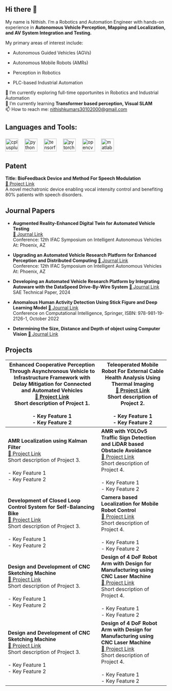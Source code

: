 ## Hi there 👋

<p align="left">My name is Nithish. I’m a Robotics and Automation Engineer with hands-on experience in <b>Autonomous Vehicle Perception, Mapping and Localization, and AV System Integration and Testing.</b> </p>

My primary areas of interest include:

- Autonomous Guided Vehicles (AGVs)
+ Autonomous Mobile Robots (AMRs)  
- Perception in Robotics  

- PLC-based Industrial Automation  


🔭 I’m currently exploring full-time opportunites in Robotics and Industrial Automation  
🌱 I’m currently learning **Transformer based perception, Visual SLAM**  
📫 How to reach me: nithishkumars30102000@gmail.com


<h2 align="left">Languages and Tools:</h2>

###

<div align="left">
  <img src="https://cdn.jsdelivr.net/gh/devicons/devicon/icons/cplusplus/cplusplus-original.svg" height="40" alt="cplusplus logo"  />
  <img width="12" />
  <img src="https://cdn.jsdelivr.net/gh/devicons/devicon/icons/python/python-original.svg" height="40" alt="python logo"  />
  <img width="12" />
  <img src="https://cdn.jsdelivr.net/gh/devicons/devicon/icons/tensorflow/tensorflow-original.svg" height="40" alt="tensorflow logo"  />
  <img width="12" />
  <img src="https://cdn.jsdelivr.net/gh/devicons/devicon/icons/pytorch/pytorch-original.svg" height="40" alt="pytorch logo"  />
  <img width="12" />
  <img src="https://cdn.jsdelivr.net/gh/devicons/devicon/icons/opencv/opencv-original.svg" height="40" alt="opencv logo"  />
  <img width="12" />
  <img src="https://cdn.jsdelivr.net/gh/devicons/devicon/icons/matlab/matlab-original.svg" height="40" alt="matlab logo"  />
</div>

###

## Patent
**Title: BioFeedback Device and Method For Speech Modulation**  
[🔗 Project Link](https://github.com/S-Nithish-Kumar/Biofeedback_device_for_speech_modulation)  
A novel mechatronic device enabling vocal intensity control and benefiting 80% patients with speech disorders. 

## Journal Papers
+ **Augmented Reality-Enhanced Digital Twin for Automated Vehicle Testing**  
[🔗 Journal Link](https://www.researchgate.net/publication/390629478_Augmented_Reality-Enhanced_Digital_Twin_for_Automated_Vehicle_Testing)  
Conference: 12th IFAC Symposium on Intelligent Autonomous Vehicles At: Phoenix, AZ    

- **Upgrading an Automated Vehicle Research Platform for Enhanced Perception and Distributed Computing**
[🔗 Journal Link](https://www.researchgate.net/publication/391240870_Upgrading_an_Automated_Vehicle_Research_Platform_for_Enhanced_Perception_and_Distributed_Computing)   
Conference: 12th IFAC Symposium on Intelligent Autonomous Vehicles At: Phoenix, AZ    

+ **Developing an Automated Vehicle Research Platform by Integrating Autoware with the DataSpeed Drive-By-Wire System** [🔗 Journal Link](https://www.researchgate.net/publication/379568688_Guo_Wishart_et_al_2024_-_Developing_an_AV_Research_Platform_by_Integrating_Autoware_with_the_DataSpeed_DBW_System)  
SAE Technical Paper, 2024

- **Anomalous Human Activity Detection Using Stick Figure and Deep Learning Model** [🔗 Journal Link](https://drive.google.com/file/d/16dYoFNufRDVDtR4PDH9I32Ywxrsv9pJE/view?usp=sharing)  
Conference on Computational Intelligence, Springer, ISBN: 978-981-19-2126-1, October 2022

+ **Determining the Size, Distance and Depth of object using 
Computer Vision** [🔗 Journal Link](https://drive.google.com/file/d/1E4ocoa9WhjbOksHTL7AhcDkKffM7CeZg/view?usp=sharing)


## Projects
| **Enhanced Cooperative Perception Through Asynchronous Vehicle to Infrastructure Framework with Delay Mitigation for Connected and Automated Vehicles**<br>[🔗 Project Link](https://github.com/BELIV-ASU/Enhanced-Cooperative-Perception-Through-Asynchronous-V2I-Framework-with-Delay-Mitigation-for-CAVs)<br>Short description of Project 1.<br><br>- Key Feature 1<br>- Key Feature 2 | **Teleoperated Mobile Robot For External Cable Health Analysis Using Thermal Imaging**<br>[🔗 Project Link](https://github.com/S-Nithish-Kumar/Lapp_Cable_External_Health_Analysis_and_Restoration_Test)<br>Short description of Project 2.<br><br>- Key Feature 1<br>- Key Feature 2 |
|-----------|-----------|
| **AMR Localization using Kalman Filter**<br>[🔗 Project Link](https://github.com/yourusername/project3)<br>Short description of Project 3.<br><br>- Key Feature 1<br>- Key Feature 2 | **AMR with YOLOv5 Traffic Sign Detection and LiDAR based Obstacle Avoidance**<br>[🔗 Project Link](https://hankramnithish.github.io/)<br>Short description of Project 4.<br><br>- Key Feature 1<br>- Key Feature 2 |
| **Development of Closed Loop Control System for Self-Balancing Bike**<br>[🔗 Project Link](https://github.com/S-Nithish-Kumar/Self-Balancing_Motorcycle)<br>Short description of Project 3.<br><br>- Key Feature 1<br>- Key Feature 2 | **Camera based Localization for Mobile Robot Control**<br>[🔗 Project Link](https://github.com/S-Nithish-Kumar/WebCam_Controlled_Rover?tab=readme-ov-file)<br>Short description of Project 4.<br><br>- Key Feature 1<br>- Key Feature 2 |
| **Design and Development of CNC Sketching Machine**<br>[🔗 Project Link](https://github.com/S-Nithish-Kumar/Development_of_a_Unique_Design_CNC_Sketching_Machine)<br>Short description of Project 3.<br><br>- Key Feature 1<br>- Key Feature 2 | **Design of 4 DoF Robot Arm with Design for Manufacturing using CNC Laser Machine**<br>[🔗 Project Link](https://github.com/S-Nithish-Kumar/Design_of_CNC_Laser_Cut_Friendly_Robot_Arm)<br>Short description of Project 4.<br><br>- Key Feature 1<br>- Key Feature 2 |
| **Design and Development of CNC Sketching Machine**<br>[🔗 Project Link](https://github.com/S-Nithish-Kumar/Development_of_a_Unique_Design_CNC_Sketching_Machine)<br>Short description of Project 3.<br><br>- Key Feature 1<br>- Key Feature 2 | **Design of 4 DoF Robot Arm with Design for Manufacturing using CNC Laser Machine**<br>[🔗 Project Link](https://github.com/S-Nithish-Kumar/Design_of_CNC_Laser_Cut_Friendly_Robot_Arm)<br>Short description of Project 4.<br><br>- Key Feature 1<br>- Key Feature 2 |
